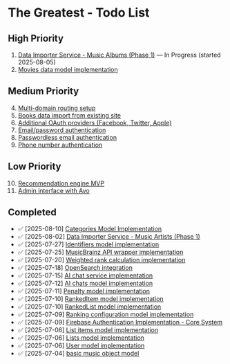# The Greatest - Todo List

## High Priority
1. [Data Importer Service - Music Albums (Phase 1)](todos/019-import-albums.md) — In Progress (started 2025-08-05)
2. [Movies data model implementation](todos/002-movies-object-model.md)

## Medium Priority
4. [Multi-domain routing setup](todos/001-multi-domain-routing.md)
5. [Books data import from existing site](todos/002-books-data-import.md)
6. [Additional OAuth providers (Facebook, Twitter, Apple)](todos/007-authentication.md)
7. [Email/password authentication](todos/007-authentication.md)
8. [Passwordless email authentication](todos/007-authentication.md)
9. [Phone number authentication](todos/007-authentication.md)

## Low Priority
10. [Recommendation engine MVP](todos/004-recommendation-engine.md)
11. [Admin interface with Avo](todos/007-admin-interface.md)

## Completed
- ✅ [2025-08-10] [Categories Model Implementation](todos/020-categories.md)
- ✅ [2025-08-02] [Data Importer Service - Music Artists (Phase 1)](todos/018-import-artists.md)
- ✅ [2025-07-27] [Identifiers model implementation](todos/017-identifiers.md)
- ✅ [2025-07-25] [MusicBrainz API wrapper implementation](todos/016-musicbrainz-api.md)
- ✅ [2025-07-20] [Weighted rank calculation implementation](todos/015-weighted-rank.md)
- ✅ [2025-07-18] [OpenSearch integration](todos/014-opensearch-integration.md)
- ✅ [2025-07-15] [AI chat service implementation](todos/013-ai-chat-service.md)
- ✅ [2025-07-12] [AI chats model implementation](todos/012-ai-chats-model.md)
- ✅ [2025-07-11] [Penalty model implementation](todos/011-penalty-model.md)
- ✅ [2025-07-10] [RankedItem model implementation](todos/010-ranked-item-model.md)
- ✅ [2025-07-10] [RankedList model implementation](todos/009-ranked-list-model.md)
- ✅ [2025-07-09] [Ranking configuration model implementation](todos/008-ranking-configuration-model.md)
- ✅ [2025-07-09] [Firebase Authentication Implementation - Core System](todos/007-authentication.md)
- ✅ [2025-07-06] [List items model implementation](todos/005-list-items-model.md)
- ✅ [2025-07-06] [Lists model implementation](todos/004-lists-model.md)
- ✅ [2025-07-06] [User model implementation](todos/006-user-model.md)
- ✅ [2025-07-04] [basic music object model](todos/001-music-object-model.md)

